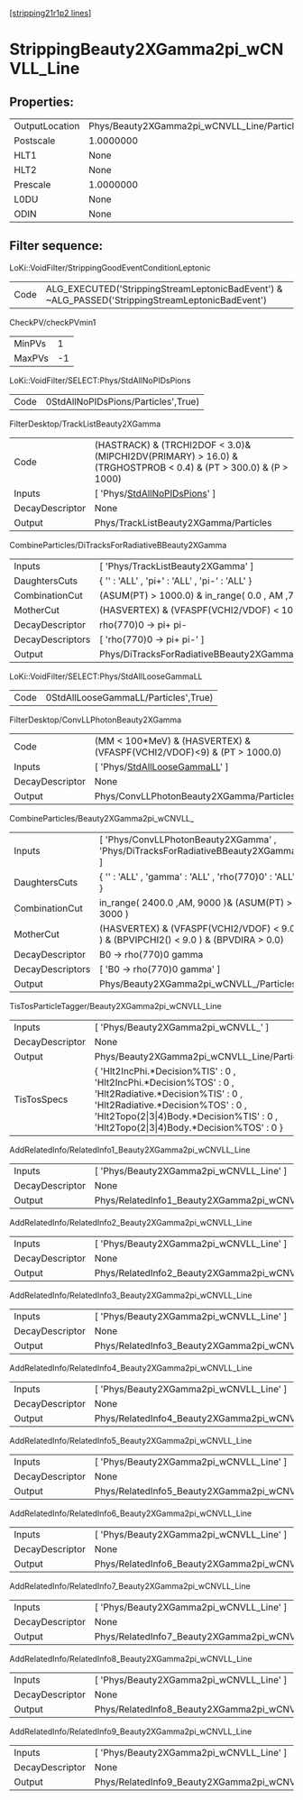 [[stripping21r1p2 lines]](./stripping21r1p2-index)

# StrippingBeauty2XGamma2pi_wCNVLL_Line

## Properties:

|                |                                             |
|----------------|---------------------------------------------|
| OutputLocation | Phys/Beauty2XGamma2pi_wCNVLL_Line/Particles |
| Postscale      | 1.0000000                                   |
| HLT1           | None                                        |
| HLT2           | None                                        |
| Prescale       | 1.0000000                                   |
| L0DU           | None                                        |
| ODIN           | None                                        |

## Filter sequence:

LoKi::VoidFilter/StrippingGoodEventConditionLeptonic

|      |                                                                                                  |
|------|--------------------------------------------------------------------------------------------------|
| Code | ALG_EXECUTED('StrippingStreamLeptonicBadEvent') & ~ALG_PASSED('StrippingStreamLeptonicBadEvent') |

CheckPV/checkPVmin1

|        |     |
|--------|-----|
| MinPVs | 1   |
| MaxPVs | -1  |

LoKi::VoidFilter/SELECT:Phys/StdAllNoPIDsPions

|      |                                     |
|------|-------------------------------------|
| Code | 0StdAllNoPIDsPions/Particles',True) |

FilterDesktop/TrackListBeauty2XGamma

|                 |                                                                                                                    |
|-----------------|--------------------------------------------------------------------------------------------------------------------|
| Code            | (HASTRACK) & (TRCHI2DOF \< 3.0)& (MIPCHI2DV(PRIMARY) \> 16.0) & (TRGHOSTPROB \< 0.4) & (PT \> 300.0) & (P \> 1000) |
| Inputs          | [ 'Phys/[StdAllNoPIDsPions](./stripping21r1p2-commonparticles-stdallnopidspions)' ]                              |
| DecayDescriptor | None                                                                                                               |
| Output          | Phys/TrackListBeauty2XGamma/Particles                                                                              |

CombineParticles/DiTracksForRadiativeBBeauty2XGamma

|                  |                                                    |
|------------------|----------------------------------------------------|
| Inputs           | [ 'Phys/TrackListBeauty2XGamma' ]                |
| DaughtersCuts    | { '' : 'ALL' , 'pi+' : 'ALL' , 'pi-' : 'ALL' }     |
| CombinationCut   | (ASUM(PT) \> 1000.0) & in_range( 0.0 , AM ,7900.0) |
| MotherCut        | (HASVERTEX) & (VFASPF(VCHI2/VDOF) \< 10.0)         |
| DecayDescriptor  | rho(770)0 -\> pi+ pi-                              |
| DecayDescriptors | [ 'rho(770)0 -\> pi+ pi-' ]                      |
| Output           | Phys/DiTracksForRadiativeBBeauty2XGamma/Particles  |

LoKi::VoidFilter/SELECT:Phys/StdAllLooseGammaLL

|      |                                      |
|------|--------------------------------------|
| Code | 0StdAllLooseGammaLL/Particles',True) |

FilterDesktop/ConvLLPhotonBeauty2XGamma

|                 |                                                                                         |
|-----------------|-----------------------------------------------------------------------------------------|
| Code            | (MM \< 100\*MeV) & (HASVERTEX) & (VFASPF(VCHI2/VDOF)\<9) & (PT \> 1000.0)               |
| Inputs          | [ 'Phys/[StdAllLooseGammaLL](./stripping21r1p2-commonparticles-stdallloosegammall)' ] |
| DecayDescriptor | None                                                                                    |
| Output          | Phys/ConvLLPhotonBeauty2XGamma/Particles                                                |

CombineParticles/Beauty2XGamma2pi_wCNVLL\_

|                  |                                                                                       |
|------------------|---------------------------------------------------------------------------------------|
| Inputs           | [ 'Phys/ConvLLPhotonBeauty2XGamma' , 'Phys/DiTracksForRadiativeBBeauty2XGamma' ]    |
| DaughtersCuts    | { '' : 'ALL' , 'gamma' : 'ALL' , 'rho(770)0' : 'ALL' }                                |
| CombinationCut   | in_range( 2400.0 ,AM, 9000 )& (ASUM(PT) \> 3000 )                                     |
| MotherCut        | (HASVERTEX) & (VFASPF(VCHI2/VDOF) \< 9.0 ) & (BPVIPCHI2() \< 9.0 ) & (BPVDIRA \> 0.0) |
| DecayDescriptor  | B0 -\> rho(770)0 gamma                                                                |
| DecayDescriptors | [ 'B0 -\> rho(770)0 gamma' ]                                                        |
| Output           | Phys/Beauty2XGamma2pi_wCNVLL\_/Particles                                              |

TisTosParticleTagger/Beauty2XGamma2pi_wCNVLL_Line

|                 |                                                                                                                                                                                                                                           |
|-----------------|-------------------------------------------------------------------------------------------------------------------------------------------------------------------------------------------------------------------------------------------|
| Inputs          | [ 'Phys/Beauty2XGamma2pi_wCNVLL\_' ]                                                                                                                                                                                                    |
| DecayDescriptor | None                                                                                                                                                                                                                                      |
| Output          | Phys/Beauty2XGamma2pi_wCNVLL_Line/Particles                                                                                                                                                                                               |
| TisTosSpecs     | { 'Hlt2IncPhi.\*Decision%TIS' : 0 , 'Hlt2IncPhi.\*Decision%TOS' : 0 , 'Hlt2Radiative.\*Decision%TIS' : 0 , 'Hlt2Radiative.\*Decision%TOS' : 0 , 'Hlt2Topo(2\|3\|4)Body.\*Decision%TIS' : 0 , 'Hlt2Topo(2\|3\|4)Body.\*Decision%TOS' : 0 } |

AddRelatedInfo/RelatedInfo1_Beauty2XGamma2pi_wCNVLL_Line

|                 |                                                          |
|-----------------|----------------------------------------------------------|
| Inputs          | [ 'Phys/Beauty2XGamma2pi_wCNVLL_Line' ]                |
| DecayDescriptor | None                                                     |
| Output          | Phys/RelatedInfo1_Beauty2XGamma2pi_wCNVLL_Line/Particles |

AddRelatedInfo/RelatedInfo2_Beauty2XGamma2pi_wCNVLL_Line

|                 |                                                          |
|-----------------|----------------------------------------------------------|
| Inputs          | [ 'Phys/Beauty2XGamma2pi_wCNVLL_Line' ]                |
| DecayDescriptor | None                                                     |
| Output          | Phys/RelatedInfo2_Beauty2XGamma2pi_wCNVLL_Line/Particles |

AddRelatedInfo/RelatedInfo3_Beauty2XGamma2pi_wCNVLL_Line

|                 |                                                          |
|-----------------|----------------------------------------------------------|
| Inputs          | [ 'Phys/Beauty2XGamma2pi_wCNVLL_Line' ]                |
| DecayDescriptor | None                                                     |
| Output          | Phys/RelatedInfo3_Beauty2XGamma2pi_wCNVLL_Line/Particles |

AddRelatedInfo/RelatedInfo4_Beauty2XGamma2pi_wCNVLL_Line

|                 |                                                          |
|-----------------|----------------------------------------------------------|
| Inputs          | [ 'Phys/Beauty2XGamma2pi_wCNVLL_Line' ]                |
| DecayDescriptor | None                                                     |
| Output          | Phys/RelatedInfo4_Beauty2XGamma2pi_wCNVLL_Line/Particles |

AddRelatedInfo/RelatedInfo5_Beauty2XGamma2pi_wCNVLL_Line

|                 |                                                          |
|-----------------|----------------------------------------------------------|
| Inputs          | [ 'Phys/Beauty2XGamma2pi_wCNVLL_Line' ]                |
| DecayDescriptor | None                                                     |
| Output          | Phys/RelatedInfo5_Beauty2XGamma2pi_wCNVLL_Line/Particles |

AddRelatedInfo/RelatedInfo6_Beauty2XGamma2pi_wCNVLL_Line

|                 |                                                          |
|-----------------|----------------------------------------------------------|
| Inputs          | [ 'Phys/Beauty2XGamma2pi_wCNVLL_Line' ]                |
| DecayDescriptor | None                                                     |
| Output          | Phys/RelatedInfo6_Beauty2XGamma2pi_wCNVLL_Line/Particles |

AddRelatedInfo/RelatedInfo7_Beauty2XGamma2pi_wCNVLL_Line

|                 |                                                          |
|-----------------|----------------------------------------------------------|
| Inputs          | [ 'Phys/Beauty2XGamma2pi_wCNVLL_Line' ]                |
| DecayDescriptor | None                                                     |
| Output          | Phys/RelatedInfo7_Beauty2XGamma2pi_wCNVLL_Line/Particles |

AddRelatedInfo/RelatedInfo8_Beauty2XGamma2pi_wCNVLL_Line

|                 |                                                          |
|-----------------|----------------------------------------------------------|
| Inputs          | [ 'Phys/Beauty2XGamma2pi_wCNVLL_Line' ]                |
| DecayDescriptor | None                                                     |
| Output          | Phys/RelatedInfo8_Beauty2XGamma2pi_wCNVLL_Line/Particles |

AddRelatedInfo/RelatedInfo9_Beauty2XGamma2pi_wCNVLL_Line

|                 |                                                          |
|-----------------|----------------------------------------------------------|
| Inputs          | [ 'Phys/Beauty2XGamma2pi_wCNVLL_Line' ]                |
| DecayDescriptor | None                                                     |
| Output          | Phys/RelatedInfo9_Beauty2XGamma2pi_wCNVLL_Line/Particles |
